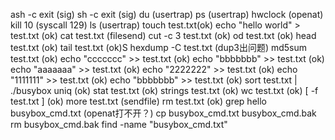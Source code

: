 ash -c exit (sig)
sh -c exit (sig)
du (usertrap)
ps (usertrap)
hwclock (openat)
kill 10 (syscall 129)
ls (usertrap)
touch test.txt(ok)
echo "hello world" > test.txt (ok)
cat test.txt (filesend)
cut -c 3 test.txt (ok)
od test.txt (ok)
head test.txt (ok)
tail test.txt (ok)S
hexdump -C test.txt (dup3出问题)
md5sum test.txt (ok)
echo "ccccccc" >> test.txt (ok)
echo "bbbbbbb" >> test.txt (ok)
echo "aaaaaaa" >> test.txt (ok)
echo "2222222" >> test.txt (ok)
echo "1111111" >> test.txt (ok)
echo "bbbbbbb" >> test.txt (ok)
sort test.txt | ./busybox uniq (ok)
stat test.txt (ok)
strings test.txt (ok)
wc test.txt (ok)
[ -f test.txt ] (ok)
more test.txt (sendfile)
rm test.txt (ok)
grep hello busybox_cmd.txt (openat打不开？)
cp busybox_cmd.txt busybox_cmd.bak
rm busybox_cmd.bak
find -name "busybox_cmd.txt"
